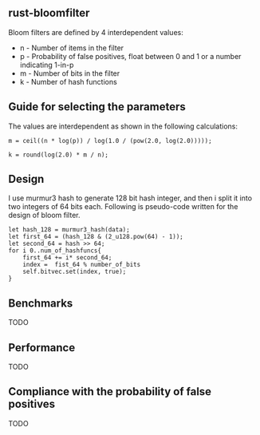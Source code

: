 ## rust-bloomfilter

Bloom filters are defined by 4 interdependent values:

* n - Number of items in the filter
* p - Probability of false positives, float between 0 and 1 or a number indicating 1-in-p
* m - Number of bits in the filter
* k - Number of hash functions

## Guide for selecting the parameters
The values are interdependent as shown in the following calculations:

```
m = ceil((n * log(p)) / log(1.0 / (pow(2.0, log(2.0)))));

k = round(log(2.0) * m / n);
```
## Design
I use murmur3 hash to generate 128 bit hash integer, and then i split it into two integers of 64 bits each.
Following is pseudo-code written for the design of bloom filter.

````
let hash_128 = murmur3_hash(data);
let first_64 = (hash_128 & (2_u128.pow(64) - 1));
let second_64 = hash >> 64;
for i 0..num_of_hashfuncs{
    first_64 += i* second_64;
    index =  fist_64 % number_of_bits
    self.bitvec.set(index, true);
}
````
## Benchmarks
TODO

## Performance

TODO
## Compliance with the probability of false positives
TODO